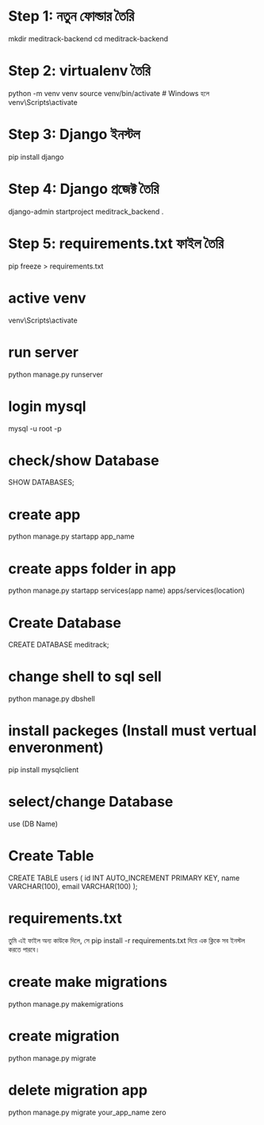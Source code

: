 # Step 1: নতুন ফোল্ডার তৈরি
mkdir meditrack-backend
cd meditrack-backend

# Step 2: virtualenv তৈরি
python -m venv venv
source venv/bin/activate  # Windows হলে venv\Scripts\activate

# Step 3: Django ইনস্টল
pip install django

# Step 4: Django প্রজেক্ট তৈরি
django-admin startproject meditrack_backend .

# Step 5: requirements.txt ফাইল তৈরি
pip freeze > requirements.txt

# active venv
venv\Scripts\activate

# run server
python manage.py runserver

# login mysql 
mysql -u root -p

# check/show Database
SHOW DATABASES;

# create app
python manage.py startapp app_name

# create apps folder in app
python manage.py startapp services(app name) apps/services(location)

# Create Database
CREATE DATABASE meditrack;

# change shell to sql sell
python manage.py dbshell

# install packeges (Install must vertual enveronment)
pip install mysqlclient

# select/change Database
use (DB Name)

# Create Table 
CREATE TABLE users (
    id INT AUTO_INCREMENT PRIMARY KEY,
    name VARCHAR(100),
    email VARCHAR(100)
);

# requirements.txt 
তুমি এই ফাইল অন্য কাউকে দিলে, সে pip install -r requirements.txt দিয়ে এক ক্লিকে সব ইনস্টল করতে পারবে।

# create make migrations
python manage.py makemigrations

# create migration
python manage.py migrate

# delete migration app
python manage.py migrate your_app_name zero
